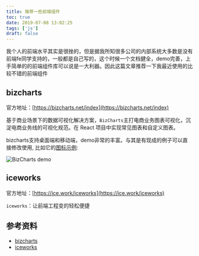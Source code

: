 ```yaml
---
title: 推荐一些前端组件
toc: true
date: 2019-07-08 13:02:25
tags: ['js']
draft: false
---
```


我个人的前端水平其实是很挫的，但是据我所知很多公司的内部系统大多数是没有前端fe同学支持的，一般都是自己写的，这个时候一个文档健全，demo完善，上手简单的的前端组件库可以说是一大利器。因此这篇文章推荐一下我最近使用的比较不错的前端组件

## bizcharts

官方地址：[https://bizcharts.net/index](https://bizcharts.net/index)

基于商业场景下的数据可视化解决方案，`BizCharts`主打电商业务图表可视化，沉淀电商业务线的可视化规范。在 React 项目中实现常见图表和自定义图表。

bizcharts支持桌面端和移动端，demo非常的丰富。与其是有现成的例子可以直接修改使用, 比如它的[图标示例](https://bizcharts.net/products/bizCharts/demo):

![BizCharts demo](http://wenchao.ren/img/2020/11/20190708130649.png)

## iceworks

官方地址：[https://ice.work/iceworks](https://ice.work/iceworks)

`iceworks`：让前端工程变的轻松便捷


## 参考资料

- [bizcharts](https://bizcharts.net/index)
- [iceworks](https://ice.work/iceworks)
